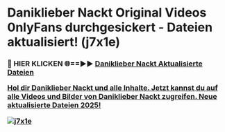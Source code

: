 # Daniklieber Nackt Original Videos 0nlyFans durchgesickert - Dateien aktualisiert! (j7x1e)

<h3>🔴 HIER KLICKEN 🌐==►► <a href="https://tinyurl.com/h6vf6nb8" rel="nofollow">Daniklieber Nackt Aktualisierte Dateien

Hol dir Daniklieber Nackt und alle Inhalte. Jetzt kannst du auf alle Videos und Bilder von Daniklieber Nackt zugreifen. Neue aktualisierte Dateien 2025!

[![j7x1e](https://i.imgur.com/sD4kR3V.gif)](https://tinyurl.com/h6vf6nb8)
